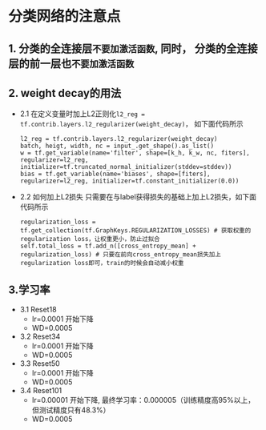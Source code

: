 
# 分类网络的注意点
## 1. 分类的全连接层`不要加激活函数`, 同时， 分类的全连接层的前一层也`不要加激活函数`
## 2. weight decay的用法
* 2.1 在定义变量时加上L2正则化`l2_reg = tf.contrib.layers.l2_regularizer(weight_decay)`， 如下面代码所示
    ````
    l2_reg = tf.contrib.layers.l2_regularizer(weight_decay)
    batch, heigt, width, nc = input_.get_shape().as_list()
    w = tf.get_variable(name='filter', shape=[k_h, k_w, nc, fiters], regularizer=l2_reg,
    initializer=tf.truncated_normal_initializer(stddev=stddev))
    bias = tf.get_variable(name='biases', shape=[fiters], regularizer=l2_reg, initializer=tf.constant_initializer(0.0))
    ````
* 2.2 如何加上L2损失
  只需要在与label获得损失的基础上加上L2损失，如下面代码所示
    ````
    regularization_loss = tf.get_collection(tf.GraphKeys.REGULARIZATION_LOSSES) # 获取权重的regularization loss，让权重更小，防止过拟合
    self.total_loss = tf.add_n([cross_entropy_mean] + regularization_loss) # 只要在前向cross_entropy_mean损失加上regularization loss即可，train的时候会自动减小权重
    ````
## 3.学习率
* 3.1 Reset18
   * lr=0.0001 开始下降
   * WD=0.0005
* 3.2 Reset34
   * lr=0.0001 开始下降
   * WD=0.0005
* 3.3 Reset50
   * lr=0.0001 开始下降
   * WD=0.0005
* 3.4 Reset101
   * lr=0.00001 开始下降, 最终学习率：0.000005（训练精度高95%以上，但测试精度只有48.3%）
   * WD=0.0005



